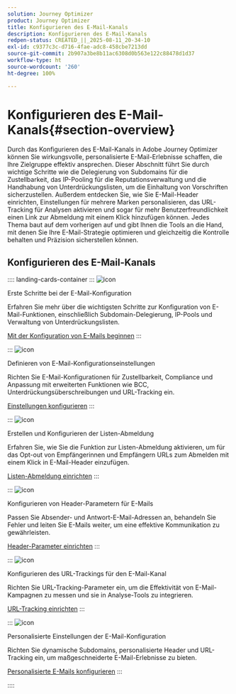 ```yaml
---
solution: Journey Optimizer
product: Journey Optimizer
title: Konfigurieren des E-Mail-Kanals
description: Konfigurieren des E-Mail-Kanals
redpen-status: CREATED_||_2025-08-11_20-34-10
exl-id: c9377c3c-d716-4fae-adc8-458cbe7213dd
source-git-commit: 2b907a3be8b11ac6308d0b563e122c88478d1d37
workflow-type: ht
source-wordcount: '260'
ht-degree: 100%

---
```


# Konfigurieren des E-Mail-Kanals{#section-overview}

Durch das Konfigurieren des E-Mail-Kanals in Adobe Journey Optimizer können Sie wirkungsvolle, personalisierte E-Mail-Erlebnisse schaffen, die Ihre Zielgruppe effektiv ansprechen. Dieser Abschnitt führt Sie durch wichtige Schritte wie die Delegierung von Subdomains für die Zustellbarkeit, das IP-Pooling für die Reputationsverwaltung und die Handhabung von Unterdrückungslisten, um die Einhaltung von Vorschriften sicherzustellen. Außerdem entdecken Sie, wie Sie E-Mail-Header einrichten, Einstellungen für mehrere Marken personalisieren, das URL-Tracking für Analysen aktivieren und sogar für mehr Benutzerfreundlichkeit einen Link zur Abmeldung mit einem Klick hinzufügen können. Jedes Thema baut auf dem vorherigen auf und gibt Ihnen die Tools an die Hand, mit denen Sie Ihre E-Mail-Strategie optimieren und gleichzeitig die Kontrolle behalten und Präzision sicherstellen können.

## Konfigurieren des E-Mail-Kanals

:::: landing-cards-container
:::
![icon](https://cdn.experienceleague.adobe.com/icons/circle-play.svg)

Erste Schritte bei der E-Mail-Konfiguration

Erfahren Sie mehr über die wichtigsten Schritte zur Konfiguration von E-Mail-Funktionen, einschließlich Subdomain-Delegierung, IP-Pools und Verwaltung von Unterdrückungslisten.

[Mit der Konfiguration von E-Mails beginnen](../using/email/get-started-email-config.md)
:::

:::
![icon](https://cdn.experienceleague.adobe.com/icons/gear.svg)

Definieren von E-Mail-Konfigurationseinstellungen

Richten Sie E-Mail-Konfigurationen für Zustellbarkeit, Compliance und Anpassung mit erweiterten Funktionen wie BCC, Unterdrückungsüberschreibungen und URL-Tracking ein.

[Einstellungen konfigurieren](../using/email/email-settings.md)
:::

:::
![icon](https://cdn.experienceleague.adobe.com/icons/list-check.svg)

Erstellen und Konfigurieren der Listen-Abmeldung

Erfahren Sie, wie Sie die Funktion zur Listen-Abmeldung aktivieren, um für das Opt-out von Empfängerinnen und Empfängern URLs zum Abmelden mit einem Klick in E-Mail-Header einzufügen.

[Listen-Abmeldung einrichten](../using/email/list-unsubscribe.md)
:::

:::
![icon](https://cdn.experienceleague.adobe.com/icons/gear.svg)

Konfigurieren von Header-Parametern für E-Mails

Passen Sie Absender- und Antwort-E-Mail-Adressen an, behandeln Sie Fehler und leiten Sie E-Mails weiter, um eine effektive Kommunikation zu gewährleisten.

[Header-Parameter einrichten](../using/email/header-parameters.md)
:::

:::
![icon](https://cdn.experienceleague.adobe.com/icons/chart-line.svg)

Konfigurieren des URL-Trackings für den E-Mail-Kanal

Richten Sie URL-Tracking-Parameter ein, um die Effektivität von E-Mail-Kampagnen zu messen und sie in Analyse-Tools zu integrieren.

[URL-Tracking einrichten](../using/email/url-tracking.md)
:::

:::
![icon](https://cdn.experienceleague.adobe.com/icons/bullseye.svg)

Personalisierte Einstellungen der E-Mail-Konfiguration

Richten Sie dynamische Subdomains, personalisierte Header und URL-Tracking ein, um maßgeschneiderte E-Mail-Erlebnisse zu bieten.

[Personalisierte E-Mails konfigurieren](../using/email/surface-personalization.md)
:::

::::
